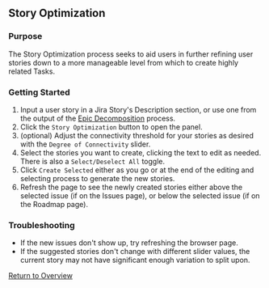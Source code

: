 ## Story Optimization  
### Purpose  
The Story Optimization process seeks to aid users in further refining user stories down to a more manageable level from which to create highly related Tasks.  

### Getting Started  
1. Input a user story in a Jira Story's Description section, or use one from the output of the [Epic Decomposition](https://aricmonary.github.io/AI4AgileJiraCloudApp/help/epic-decomposition.html) process.
2. Click the `Story Optimization` button to open the panel.
3. (optional) Adjust the connectivity threshold for your stories as desired with the `Degree of Connectivity` slider.
4. Select the stories you want to create, clicking the text to edit as needed. There is also a `Select/Deselect All` toggle.
5. Click `Create Selected` either as you go or at the end of the editing and selecting process to generate the new stories.
6. Refresh the page to see the newly created stories either above the selected issue (if on the Issues page), or below the selected issue (if on the Roadmap page). 

### Troubleshooting  
- If the new issues don't show up, try refreshing the browser page.
- If the suggested stories don't change with different slider values, the current story may not have significant enough variation to split upon.
 
  
 
 [Return to Overview](https://aricmonary.github.io/AI4AgileJiraCloudApp/)
